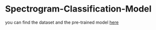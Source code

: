 # Spectrogram-Classification-Model
you can find the dataset and the pre-trained model [here](https://drive.google.com/drive/folders/12le6NzE8mf5Uj1rZ7kedgRho2glHGZh6?usp=sharing)
